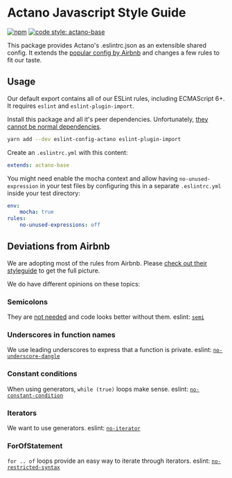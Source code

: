 # Actano Javascript Style Guide

[![npm](https://img.shields.io/npm/v/eslint-config-actano-base.svg)](https://www.npmjs.com/package/eslint-config-actano-base)
[![code style: actano-base](https://img.shields.io/badge/code%20style-actano--base-blue.svg)](https://www.npmjs.com/package/eslint-config-actano-base)

This package provides Actano's .eslintrc.json as an extensible shared config. It extends the [popular config by Airbnb](https://github.com/airbnb/javascript) and changes a few rules to fit our taste.

## Usage

Our default export contains all of our ESLint rules, including ECMAScript 6+. It requires `eslint` and `eslint-plugin-import`.

Install this package and all it's peer dependencies. Unfortunately, [they cannot be normal dependencies](https://github.com/eslint/eslint/issues/2518).

```bash
yarn add --dev eslint-config-actano eslint-plugin-import
```

Create an `.eslintrc.yml` with this content:

```yml
extends: actano-base
```

You might need enable the mocha context and allow having `no-unused-expression` in your test files by configuring this in a separate `.eslintrc.yml` inside your test directory:

```yml
env:
    mocha: true
rules:
    no-unused-expressions: off
```

## Deviations from Airbnb

We are adopting most of the rules from Airbnb. Please [check out their styleguide](https://github.com/airbnb/javascript) to get the full picture.

We do have different opinions on these topics:

### Semicolons

They are [not needed](https://www.youtube.com/watch?v=gsfbh17Ax9I) and code looks better without them. eslint: [`semi`](http://eslint.org/docs/rules/semi)

### Underscores in function names

We use leading underscores to express that a function is private. eslint: [`no-underscore-dangle`](http://eslint.org/docs/rules/no-underscore-dangle)

### Constant conditions

When using generators, `while (true)` loops make sense. eslint: [`no-constant-condition`](http://eslint.org/docs/rules/no-constant-condition)

### Iterators

We want to use generators. eslint: [`no-iterator`](http://eslint.org/docs/rules/no-iterator)

### ForOfStatement

`for .. of` loops provide an easy way to iterate through iterators. eslint: [`no-restricted-syntax`](http://eslint.org/docs/rules/no-restricted-syntax)

